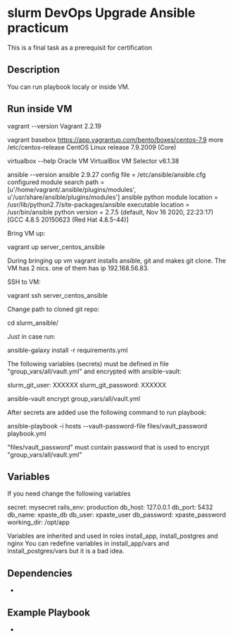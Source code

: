 slurm DevOps Upgrade Ansible practicum
=========

This is a final task as a prerequisit for certification

Description
------------

You can run playbook localy or inside VM.


Run inside VM 
--------------

vagrant --version
Vagrant 2.2.19

vagrant basebox https://app.vagrantup.com/bento/boxes/centos-7.9
more /etc/centos-release
CentOS Linux release 7.9.2009 (Core)

virtualbox --help
Oracle VM VirtualBox VM Selector v6.1.38

ansible --version
ansible 2.9.27
  config file = /etc/ansible/ansible.cfg
  configured module search path = [u'/home/vagrant/.ansible/plugins/modules', u'/usr/share/ansible/plugins/modules']
  ansible python module location = /usr/lib/python2.7/site-packages/ansible
  executable location = /usr/bin/ansible
  python version = 2.7.5 (default, Nov 16 2020, 22:23:17) [GCC 4.8.5 20150623 (Red Hat 4.8.5-44)]


Bring VM up:

vagrant up server_centos_ansible

During bringing up vm vagrant installs ansible, git and makes git clone. The VM has 2 nics. one of them has ip 192.168.56.83.

SSH to VM:

vagrant ssh server_centos_ansible

Change path to cloned git repo:

cd slurm_ansible/

Just in case run:

ansible-galaxy install -r requirements.yml

The following variables (secrets) must be defined in file "group_vars/all/vault.yml" and encrypted with ansible-vault: 

slurm_git_user: XXXXXX
slurm_git_password: XXXXXX

ansible-vault encrypt group_vars/all/vault.yml

After secrets are added use the following command to run playbook:

ansible-playbook -i hosts --vault-password-file files/vault_password playbook.yml


"files/vault_password" must contain password that is used to encrypt "group_vars/all/vault.yml" 



Variables
--------------

If you need change the following variables

secret: mysecret
rails_env: production
db_host: 127.0.0.1
db_port: 5432
db_name: xpaste_db
db_user: xpaste_user
db_password: xpaste_password
working_dir: /opt/app

Variables are inherited and used in roles install_app, install_postgres and nginx 
You can redefine variables in install_app/vars and install_postgres/vars but it is a bad idea.

Dependencies
------------

-

Example Playbook
----------------

-